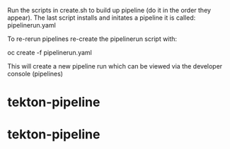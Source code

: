 Run the scripts in create.sh to build up pipeline (do it in the order they appear). 
The last script installs and initates a pipeline it is called: pipelinerun.yaml

To re-rerun pipelines re-create the pipelinerun script with: 

oc create -f pipelinerun.yaml

This will create a new pipeline run which can be viewed via the developer console (pipelines)

# tekton-pipeline
# tekton-pipeline

